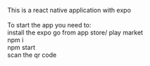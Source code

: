 This is a react native application with expo<br /><br />
To start the app you need to:<br />
install the expo go from app store/ play market<br />
npm i<br />
npm start<br />
scan the qr code
